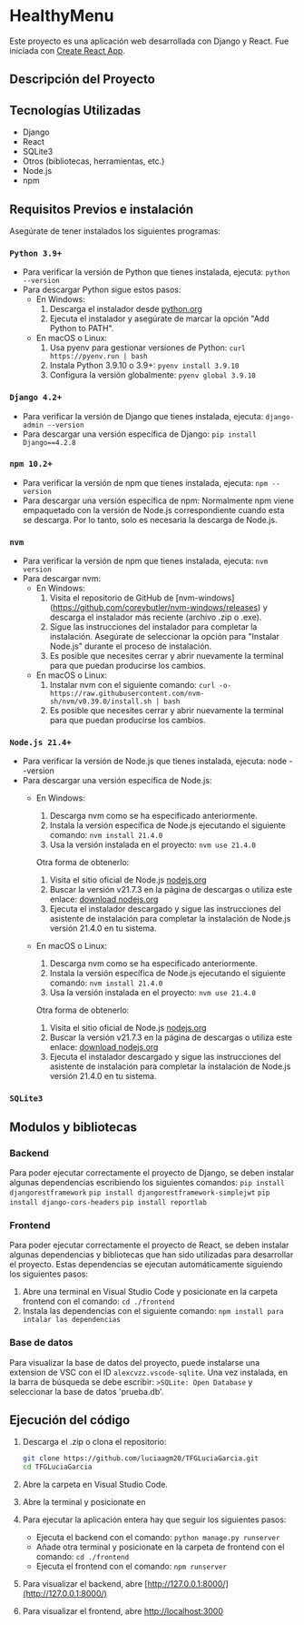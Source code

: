 # HealthyMenu

Este proyecto es una aplicación web desarrollada con Django y React. Fue iniciada con [Create React App](https://github.com/facebook/create-react-app).

## Descripción del Proyecto


## Tecnologías Utilizadas

- Django
- React
- SQLite3
- Otros (bibliotecas, herramientas, etc.)
- Node.js
- npm

## Requisitos Previos e instalación

Asegúrate de tener instalados los siguientes programas:

### `Python 3.9+`
- Para verificar la versión de Python que tienes instalada, ejecuta:
    `python --version` 
- Para descargar Python sigue estos pasos: 
    - En Windows:
        1. Descarga el instalador desde [python.org](https://www.python.org/)
        2. Ejecuta el instalador y asegúrate de marcar la opción "Add Python to PATH".
    - En macOS o Linux:
        1. Usa pyenv para gestionar versiones de Python:
            `curl https://pyenv.run | bash`
        2. Instala Python 3.9.10 o 3.9+:
            `pyenv install 3.9.10`
        3. Configura la versión globalmente:
            `pyenv global 3.9.10`

### `Django 4.2+`
- Para verificar la versión de Django que tienes instalada, ejecuta:
    `django-admin --version`
- Para descargar una versión específica de Django: `pip install Django==4.2.8`

### `npm 10.2+`
- Para verificar la versión de npm que tienes instalada, ejecuta:
    `npm --version`
- Para descargar una versión específica de npm:
    Normalmente npm viene empaquetado con la versión de Node.js correspondiente cuando esta se descarga. Por lo tanto, solo es necesaria la descarga de Node.js.

### `nvm`
- Para verificar la versión de npm que tienes instalada, ejecuta:
    `nvm version`
- Para descargar nvm:
    - En Windows:
        1. Visita el repositorio de GitHub de [nvm-windows] (https://github.com/coreybutler/nvm-windows/releases) y descarga el instalador más reciente (archivo .zip o .exe).
        2. Sigue las instrucciones del instalador para completar la instalación. Asegúrate de seleccionar la opción para "Instalar Node.js" durante el proceso de instalación.
        3. Es posible que necesites cerrar y abrir nuevamente la terminal para que puedan producirse los cambios.
    - En macOS o Linux:
        1. Instalar nvm con el siguiente comando:
            `curl -o- https://raw.githubusercontent.com/nvm-sh/nvm/v0.39.0/install.sh | bash`
        2. Es posible que necesites cerrar y abrir nuevamente la terminal para que puedan producirse los cambios.

### `Node.js 21.4+`
- Para verificar la versión de Node.js que tienes instalada, ejecuta:
    node --version
- Para descargar una versión específica de Node.js:
    - En Windows: 
        1. Descarga nvm como se ha especificado anteriormente.
        2. Instala la versión específica de Node.js ejecutando el siguiente comando: `nvm install 21.4.0`
        3. Usa la versión instalada en el proyecto: `nvm use 21.4.0`

        Otra forma de obtenerlo: 

        1. Visita el sitio oficial de Node.js [nodejs.org](https://nodejs.org/en)
        2. Buscar la versión v21.7.3 en la página de descargas o utiliza este enlace: [download nodejs.org](https://nodejs.org/en/download/package-manager)
        3. Ejecuta el instalador descargado y sigue las instrucciones del asistente de instalación para completar la instalación de Node.js versión 21.4.0 en tu sistema.

    - En macOS o Linux:
        1. Descarga nvm como se ha especificado anteriormente.
        2. Instala la versión específica de Node.js ejecutando el siguiente comando: `nvm install 21.4.0`
        3. Usa la versión instalada en el proyecto: `nvm use 21.4.0`

        Otra forma de obtenerlo:

        1. Visita el sitio oficial de Node.js [nodejs.org](https://nodejs.org/en)
        2. Buscar la versión v21.7.3 en la página de descargas o utiliza este enlace: [download nodejs.org](https://nodejs.org/en/download/package-manager)
        3. Ejecuta el instalador descargado y sigue las instrucciones del asistente de instalación para completar la instalación de Node.js versión 21.4.0 en tu sistema.


### `SQLite3`

## Modulos y bibliotecas

### Backend
Para poder ejecutar correctamente el proyecto de Django, se deben instalar algunas dependencias escribiendo los siguientes comandos:
    `pip install djangorestframework`
    `pip install djangorestframework-simplejwt`
    `pip install django-cors-headers`
    `pip install reportlab`

### Frontend
Para poder ejecutar correctamente el proyecto de React, se deben instalar algunas dependencias y bibliotecas que han sido utilizadas para desarrollar el proyecto. Estas dependencias se ejecutan automáticamente siguiendo los siguientes pasos:
1. Abre una terminal en Visual Studio Code y posicionate en la carpeta frontend con el comando: `cd ./frontend`
2. Instala las dependencias con el siguiente comando: `npm install para intalar las dependencias`

### Base de datos
Para visualizar la base de datos del proyecto, puede instalarse una extension de VSC con el ID `alexcvzz.vscode-sqlite`.
Una vez instalada, en la barra de búsqueda se debe escribir: `>SQLite: Open Database` y seleccionar la base de datos 'prueba.db'. 

## Ejecución del código

1. Descarga el .zip o clona el repositorio:
   ```bash
   git clone https://github.com/luciaagm20/TFGLuciaGarcia.git
   cd TFGLuciaGarcia

2. Abre la carpeta en Visual Studio Code.
3. Abre la terminal y posicionate en 
4. Para ejecutar la aplicación entera hay que seguir los siguientes pasos:
    - Ejecuta el backend con el comando: `python manage.py runserver`
    - Añade otra terminal y posicionate en la carpeta de frontend con el comando: `cd ./frontend`
    - Ejecuta el frontend con el comando: `npm runserver`

5. Para visualizar el backend, abre [http://127.0.0.1:8000/](http://127.0.0.1:8000/)
6. Para visualizar el frontend, abre [http://localhost:3000](http://localhost:3000)





